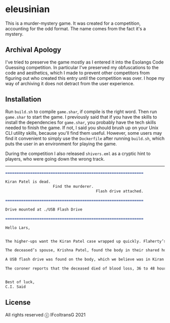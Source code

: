 # eleusinian
This is a murder-mystery game. It was created for a competition, accounting for the odd format. The name comes from the fact it's a mystery.

## Archival Apology
I've tried to preserve the game mostly as I entered it into the Esolangs Code Guessing competition. In particular I've preserved my obfuscations to the code and aesthetics, which I made to prevent other competitors from figuring out who created this entry until the competition was over. I hope my way of archiving it does not detract from the user experience.

## Installation
Run `build.sh` to compile `game.shar`, if compile is the right word. Then run `game.shar` to start the game.
I previously said that if you have the skills to install the dependencies for `game.shar`, you probably have the tech skills needed to finish the game. If not, I said you should brush up on your Unix CLI utility skills, because you'll find them useful. However, some users may find it convenient to simply use the `Dockerfile` after running `build.sh`, which puts the user in an environment for playing the game.

During the competition I also released `shivers.eml` as a cryptic hint to players, who were going down the wrong track.

---

```md
=============================================================

Kiran Patel is dead.
                     Find the murderer.
                                        Flash drive attached.

=============================================================

Drive mounted at ./USB Flash Drive

=============================================================

Hello Lars,


The higher-ups want the Kiran Patel case wrapped up quickly. Flaherty’s team is busy. I need you on it.

The deceased’s spouse, Krishna Patel, found the body in their shared home on the morning of the 2nd. There was no sign of a break in.

A USB flash drive was found on the body, which we believe was in Kiran Patel’s possession at time of death. Its contents are attached.

The coroner reports that the deceased died of blood loss, 36 to 48 hours before discovery. Krishna Patel claims to have been in the air during that interval, although we are still waiting for confirmation from the Cairo International Airport. Patel was stabbed three times in the back, no struggle.


Best of luck,
C.I. Said
```

## License
All rights reserved ⓒ IFcoltransG 2021
